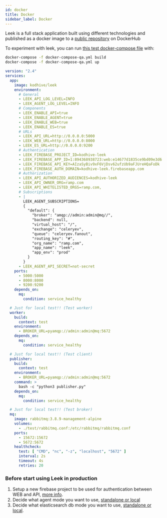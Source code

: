 ```yaml
---
id: docker
title: Docker
sidebar_label: Docker
---
```


Leek is a full stack application built using different technologies and published as a docker image to a 
[public repository](https://hub.docker.com/repository/docker/kodhive/leek) on DockerHub

To experiment with leek, you can run [this test docker-compose file](https://github.com/kodless/leek/blob/master/docker-compose-qa.yml) with:

```bash
docker-compose -f docker-compose-qa.yml build
docker-compose -f docker-compose-qa.yml up
```

```yaml
version: "2.4"
services:
  app:
    image: kodhive/leek
    environment:
      # General
      - LEEK_API_LOG_LEVEL=INFO
      - LEEK_AGENT_LOG_LEVEL=INFO
      # Components
      - LEEK_ENABLE_API=true
      - LEEK_ENABLE_AGENT=true
      - LEEK_ENABLE_WEB=true
      - LEEK_ENABLE_ES=true
      # URLs
      - LEEK_API_URL=http://0.0.0.0:5000
      - LEEK_WEB_URL=http://0.0.0.0:8000
      - LEEK_ES_URL=http://0.0.0.0:9200
      # Authentication
      - LEEK_FIREBASE_PROJECT_ID=kodhive-leek
      - LEEK_FIREBASE_APP_ID=1:894368938723:web:e14677d1835ce9bd09e3d6
      - LEEK_FIREBASE_API_KEY=AIzaSyBiv9xF6VjDsv62ufzUb9aFJUreHQaFoDk
      - LEEK_FIREBASE_AUTH_DOMAIN=kodhive-leek.firebaseapp.com
      # Authorization
      - LEEK_API_AUTHORIZED_AUDIENCES=kodhive-leek
      - LEEK_API_OWNER_ORG=ramp.com
      - LEEK_API_WHITELISTED_ORGS=ramp.com,
      # Subscriptions
      - |
        LEEK_AGENT_SUBSCRIPTIONS=
        {
          "default": {
            "broker": "amqp://admin:admin@mq//",
            "backend": null,
            "virtual_host": "/",
            "exchange": "celeryev",
            "queue": "celeryev.fanout",
            "routing_key": "#",
            "org_name": "ramp.com",
            "app_name": "leek",
            "app_env": "prod"
          }
        }
      - LEEK_AGENT_API_SECRET=not-secret
    ports:
      - 5000:5000
      - 8000:8000
      - 9200:9200
    depends_on:
      mq:
        condition: service_healthy

  # Just for local test!! (Test worker)
  worker:
    build:
      context: test
    environment:
      - BROKER_URL=pyamqp://admin:admin@mq:5672
    depends_on:
      mq:
        condition: service_healthy

  # Just for local test!! (Test client)
  publisher:
    build:
      context: test
    environment:
      - BROKER_URL=pyamqp://admin:admin@mq:5672
    command: >
      bash -c "python3 publisher.py"
    depends_on:
      mq:
        condition: service_healthy

  # Just for local test!! (Test broker)
  mq:
    image: rabbitmq:3.8.9-management-alpine
    volumes:
      - ./test/rabbitmq.conf:/etc/rabbitmq/rabbitmq.conf
    ports:
      - 15672:15672
      - 5672:5672
    healthcheck:
      test: [ "CMD", "nc", "-z", "localhost", "5672" ]
      interval: 2s
      timeout: 4s
      retries: 20
```

### Before start using Leek in production

1. Setup a new firebase project to be used for authentication between WEB and API, [more info](http://localhost:3000/docs/getting-started/firebase).
2. Decide what agent mode you want to use, [standalone or local](http://localhost:3000/docs/getting-started/agent)
3. Decide what elasticsearch db mode you want to use, [standalone or local](http://localhost:3000/docs/getting-started/es).
